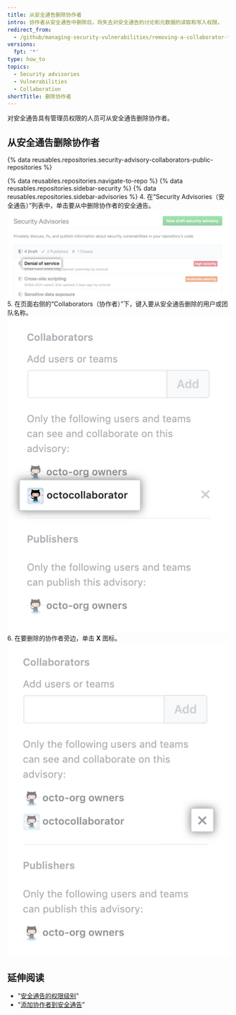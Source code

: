 ```yaml
---
title: 从安全通告删除协作者
intro: 协作者从安全通告中删除后，将失去对安全通告的讨论和元数据的读取和写入权限。
redirect_from:
  - /github/managing-security-vulnerabilities/removing-a-collaborator-from-a-security-advisory
versions:
  fpt: '*'
type: how_to
topics:
  - Security advisories
  - Vulnerabilities
  - Collaboration
shortTitle: 删除协作者
---
```


对安全通告具有管理员权限的人员可从安全通告删除协作者。

## 从安全通告删除协作者

{% data reusables.repositories.security-advisory-collaborators-public-repositories %}

{% data reusables.repositories.navigate-to-repo %}
{% data reusables.repositories.sidebar-security %}
{% data reusables.repositories.sidebar-advisories %}
4. 在“Security Advisories（安全通告）”列表中，单击要从中删除协作者的安全通告。 ![列表中的安全通告](/assets/images/help/security/security-advisory-in-list.png)
5. 在页面右侧的“Collaborators（协作者）”下，键入要从安全通告删除的用户或团队名称。 ![安全通告协作者](/assets/images/help/security/security-advisory-collaborator.png)
6. 在要删除的协作者旁边，单击 **X** 图标。 ![用于删除安全通告协作者的 X 图标](/assets/images/help/security/security-advisory-remove-collaborator-x.png)

## 延伸阅读

- "[安全通告的权限级别](/github/managing-security-vulnerabilities/permission-levels-for-security-advisories)"
- "[添加协作者到安全通告](/github/managing-security-vulnerabilities/adding-a-collaborator-to-a-security-advisory)"

